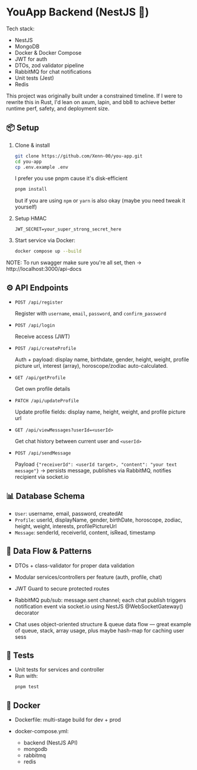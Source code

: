# YouApp Backend (NestJS 🚀)
Tech stack:
- NestJS
- MongoDB
- Docker & Docker Compose
- JWT for auth
- DTOs, zod validator pipeline
- RabbitMQ for chat notifications
- Unit tests (Jest)
- Redis

This project was originally built under a constrained timeline. If I were to rewrite this in Rust, I'd lean on axum, lapin, and bb8 to achieve better runtime perf, safety, and deployment size.

## 📦 Setup
1. Clone & install
   
   ```bash
   git clone https://github.com/Xenn-00/you-app.git
   cd you-app
   cp .env.example .env
   ```
   I prefer you use pnpm cause it's disk-efficient
   
   ```bash
   pnpm install
   ```
   but if you are using `npm` or `yarn` is also okay (maybe you need tweak it yourself)
3. Setup HMAC
   
   ```env
   JWT_SECRET=your_super_strong_secret_here
   ```
4. Start service via Docker:

   ```bash
   docker compose up --build
   ```

NOTE: To run swagger make sure you're all set, then -> http://localhost:3000/api-docs

## ⚙️ API Endpoints

- `POST /api/register`

  Register with `username`, `email`, `password`, and `confirm_password`

- `POST /api/login`

  Receive access (JWT)

- `POST /api/createProfile`

  Auth + payload: display name, birthdate, gender, height, weight, profile picture url, interest (array), horoscope/zodiac auto-calculated.

- `GET /api/getProfile`

  Get own profile details

- `PATCH /api/updateProfile`

  Update profile fields: display name, height, weight, and profile picture url

- `GET /api/viewMessages?userId=<userId>`

  Get chat history between current user and `<userId>`

- `POST /api/sendMessage`

  Payload `{"receiverId": <userId target>, "content": "your text message"}` -> persists message, publishes via RabbitMQ, notifies recipient via socket.io

## 📊 Database Schema
-  `User`: username, email, password, createdAt
-  `Profile`: userId, displayName, gender, birthDate, horoscope, zodiac, height, weight, interests, profilePictureUrl
-  `Message`: senderId, receiverId, content, isRead, timestamp

## 🔄 Data Flow & Patterns

- DTOs + class-validator for proper data validation

- Modular services/controllers per feature (auth, profile, chat)

- JWT Guard to secure protected routes

- RabbitMQ pub/sub: message.sent channel; each chat publish triggers notification event via socket.io using NestJS @WebSocketGateway() decorator

- Chat uses object-oriented structure & queue data flow — great example of queue, stack, array usage, plus maybe hash-map for caching user sess

## 🧪 Tests 
- Unit tests for services and controller
- Run with:
  ```bash
  pnpm test
  ```

## 🐳 Docker

- Dockerfile: multi-stage build for dev + prod

- docker-compose.yml:
  - backend (NestJS API)
  - mongodb
  - rabbitmq
  - redis
  
